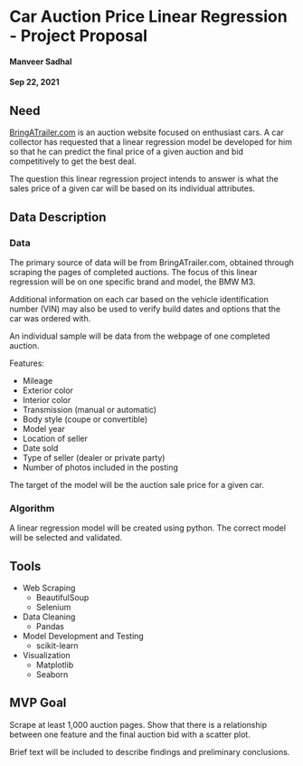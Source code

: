 # Car Auction Price Linear Regression - Project Proposal

#### Manveer Sadhal
#### Sep 22, 2021

## Need
[BringATrailer.com](https://bringatrailer.com) is an auction website focused on enthusiast cars. A car collector has requested that a linear regression model be developed for him so that he can predict the final price of a given auction and bid competitively to get the best deal.

The question this linear regression project intends to answer is what the sales price of a given car will be based on its individual attributes.

## Data Description
### Data
The primary source of data will be from BringATrailer.com, obtained through scraping the pages of completed auctions. The focus of this linear regression will be on one specific brand and model, the BMW M3. 

Additional information on each car based on the vehicle identification number (VIN) may also be used to verify build dates and options that the car was ordered with.

An individual sample will be data from the webpage of one completed auction.

Features:
- Mileage
- Exterior color
- Interior color
- Transmission (manual or automatic)
- Body style (coupe or convertible)
- Model year
- Location of seller
- Date sold
- Type of seller (dealer or private party)
- Number of photos included in the posting

The target of the model will be the auction sale price for a given car.

### Algorithm
A linear regression model will be created using python. The correct model will be selected and validated.

## Tools
- Web Scraping
    - BeautifulSoup
    - Selenium
- Data Cleaning
    - Pandas
- Model Development and Testing
    - scikit-learn
- Visualization
    - Matplotlib
    - Seaborn

## MVP Goal
Scrape at least 1,000 auction pages. Show that there is a relationship between one feature and the final auction bid with a scatter plot.

Brief text will be included to describe findings and preliminary conclusions.